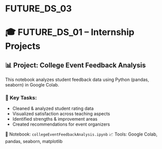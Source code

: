 # FUTURE_DS_03
# 🎓 FUTURE_DS_01 – Internship Projects

## 📊 Project: College Event Feedback Analysis

This notebook analyzes student feedback data using Python (pandas, seaborn) in Google Colab.

### 💼 Key Tasks:
- Cleaned & analyzed student rating data
- Visualized satisfaction across teaching aspects
- Identified strengths & improvement areas
- Created recommendations for event organizers

📁 Notebook: `collegeEventFeedbackAnalysis.ipynb`
📈 Tools: Google Colab, pandas, seaborn, matplotlib
